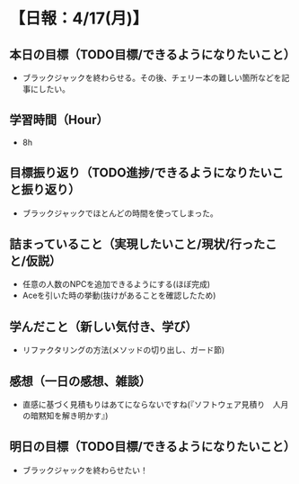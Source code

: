 # 【日報：4/17(月)】
## 本日の目標（TODO目標/できるようになりたいこと）
- ブラックジャックを終わらせる。その後、チェリー本の難しい箇所などを記事にしたい。
## 学習時間（Hour）
- 8h
## 目標振り返り（TODO進捗/できるようになりたいこと振り返り）
- ブラックジャックでほとんどの時間を使ってしまった。
## 詰まっていること（実現したいこと/現状/行ったこと/仮説）
- 任意の人数のNPCを追加できるようにする(ほぼ完成)
- Aceを引いた時の挙動(抜けがあることを確認したため)
## 学んだこと（新しい気付き、学び）
- リファクタリングの方法(メソッドの切り出し、ガード節)
## 感想（一日の感想、雑談）
- 直感に基づく見積もりはあてにならないですね(『ソフトウェア見積り　人月の暗黙知を解き明かす』)
## 明日の目標（TODO目標/できるようになりたいこと）
- ブラックジャックを終わらせたい！
